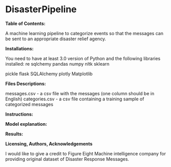 # DisasterPipeline

**Table of Contents:**

A machine learning pipeline to categorize events so that the messages can be sent to an appropriate disaster relief agency.

**Installations:**

You need to have at least 3.0 version of Python and the following libraries installed:
re
sqlchemy
pandas
numpy
nltk
sklearn

pickle
flask SQLAlchemy
plotly
Matplotlib

**Files Descriptions:**

messages.csv - a csv file with the messages (one column should be in English)
categories.csv - a csv file containing a training sample of categorized messages

**Instructions:**

**Model explanation:**


**Results:**


**Licensing, Authors, Acknowledgements**

I would like to give a credit to Figure Eight Machine intelligence company for providing original dataset of Disaster Response Messages.
